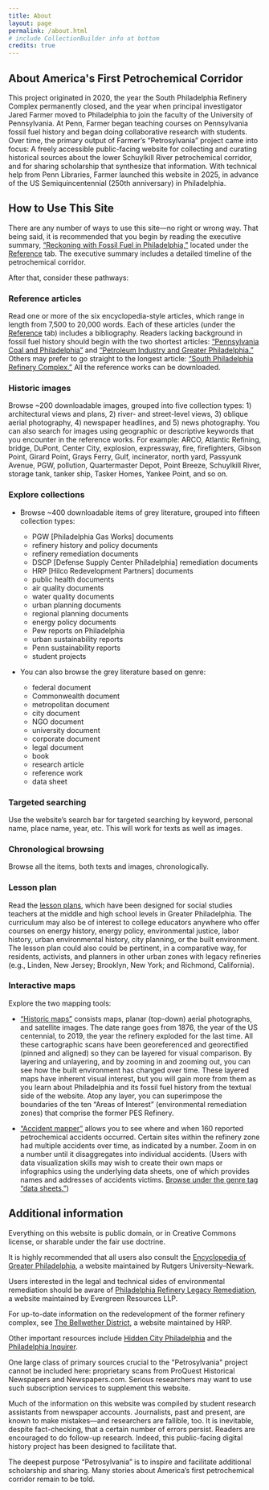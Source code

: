 ```yaml
---
title: About
layout: page
permalink: /about.html
# include CollectionBuilder info at bottom
credits: true
---
```


## About America's First Petrochemical Corridor

This project originated in 2020, the year the South Philadelphia Refinery Complex permanently closed, and the year when principal investigator Jared Farmer moved to Philadelphia to join the faculty of the University of Pennsylvania. At Penn, Farmer began teaching courses on Pennsylvania fossil fuel history and began doing collaborative research with students. Over time, the primary output of Farmer’s “Petrosylvania” project came into focus: A freely accessible public-facing website for collecting and curating historical sources about the lower Schuylkill River petrochemical corridor, and for sharing scholarship that synthesize that information. With technical help from Penn Libraries, Farmer launched this website in 2025, in advance of the US Semiquincentennial (250th anniversary) in Philadelphia.

## How to Use This Site

There are any number of ways to use this site—no right or wrong way. That being said, it is recommended that you begin by reading the executive summary, [“Reckoning with Fossil Fuel in Philadelphia,”](/reference.html#summary) located under the [Reference](/reference.html) tab. The executive summary includes a detailed timeline of the petrochemical corridor.

After that, consider these pathways:

### Reference articles
Read one or more of the six encyclopedia-style articles, which range in length from 7,500 to 20,000 words. Each of these articles (under the [Reference](/reference.html) tab) includes a bibliography. Readers lacking background in fossil fuel history should begin with the two shortest articles: [“Pennsylvania Coal and Philadelphia”](/reference.html#penna-coal) and [“Petroleum Industry and Greater Philadelphia.”](/reference.html#petro-industry) Others may prefer to go straight to the longest article: [“South Philadelphia Refinery Complex.”](/reference.html#south-philly-refinery) All the reference works can be downloaded.

### Historic images
Browse ~200 downloadable images, grouped into five collection types: 1) architectural views and plans, 2) river- and street-level views, 3) oblique aerial photography, 4) newspaper headlines, and 5) news photography. You can also search for images using geographic or descriptive keywords that you encounter in the reference works. For example: ARCO, Atlantic Refining, bridge, DuPont, Center City, explosion, expressway, fire, firefighters, Gibson Point, Girard Point, Grays Ferry, Gulf, incinerator, north yard, Passyunk Avenue, PGW, pollution, Quartermaster Depot, Point Breeze, Schuylkill River, storage tank, tanker ship, Tasker Homes, Yankee Point, and so on.

### Explore collections
- Browse ~400 downloadable items of grey literature, grouped into fifteen collection types:
    - PGW [Philadelphia Gas Works] documents
    - refinery history and policy documents
    - refinery remediation documents
    - DSCP [Defense Supply Center Philadelphia] remediation documents		
    - HRP [Hilco Redevelopment Partners] documents
    - public health documents
    - air quality documents
    - water quality documents
    - urban planning documents
    - regional planning documents
    - energy policy documents
    - Pew reports on Philadelphia
    - urban sustainability reports
    - Penn sustainability reports	
    - student projects
- You can also browse the grey literature based on genre:
    
    - federal document
    - Commonwealth document
    - metropolitan document
    - city document
    - NGO document
    - university document
    - corporate document
    - legal document
    - book
    - research article 
    - reference work
    - data sheet
    
### Targeted searching
Use the website’s search bar for targeted searching by keyword, personal name, place name, year, etc. This will work for texts as well as images.

### Chronological browsing
Browse all the items, both texts and images, chronologically.

### Lesson plan
Read the [lesson plans](/lesson.html), which have been designed for social studies teachers at the middle and high school levels in Greater Philadelphia. The curriculum may also be of interest to college educators anywhere who offer courses on energy history, energy policy, environmental justice, labor history, urban environmental history, city planning, or the built environment. The lesson plan could also could be pertinent, in a comparative way, for residents, activists, and planners in other urban zones with legacy refineries (e.g., Linden, New Jersey; Brooklyn, New York; and Richmond, California).

### Interactive maps
Explore the two mapping tools: 
- [“Historic maps”](/layered-map.html) consists maps, planar (top-down) aerial photographs, and satellite images. The date range goes from 1876, the year of the US centennial, to 2019, the year the refinery exploded for the last time. All these cartographic scans have been georeferenced and georectified (pinned and aligned) so they can be layered for visual comparison. By layering and unlayering, and by zooming in and zooming out, you can see how the built environment has changed over time. These layered maps have inherent visual interest, but you will gain more from them as you learn about Philadelphia and its fossil fuel history from the textual side of the website. Atop any layer, you can superimpose the boundaries of the ten “Areas of Interest” (environmental remediation zones) that comprise the former PES Refinery. 

- [“Accident mapper”](/accident-map.html) allows you to see where and when 160 reported petrochemical accidents occurred. Certain sites within the refinery zone had multiple accidents over time, as indicated by a number. Zoom in on a number until it disaggregates into individual accidents. (Users with data visualization skills may wish to create their own maps or infographics using the underlying data sheets, one of which provides names and addresses of accidents victims. [Browse under the genre tag “data sheets.”](/browse.html#data))


## Additional information
Everything on this website is public domain, or in Creative Commons license, or sharable under the fair use doctrine.

It is highly recommended that all users also consult the [Encyclopedia of Greater Philadelphia](https://philadelphiaencyclopedia.org/), a website maintained by Rutgers University–Newark.

Users interested in the legal and technical sides of environmental remediation should be aware of [Philadelphia Refinery Legacy Remediation](https://phillyrefinerycleanup.info/), a website maintained by Evergreen Resources LLP.

For up-to-date information on the redevelopment of the former refinery complex, see [The Bellwether District](https://www.thebellwetherdistrict.com/), a website maintained by HRP.

Other important resources include [Hidden City Philadelphia](https://hiddencityphila.org/) and the [Philadelphia Inquirer](https://www.inquirer.com/).

One large class of primary sources crucial to the "Petrosylvania" project cannot be included here: proprietary scans from ProQuest Historical Newspapers and Newspapers.com. Serious researchers may want to use such subscription services to supplement this website.

Much of the information on this website was compiled by student research assistants from newspaper accounts. Journalists, past and present, are known to make mistakes—and researchers are fallible, too. It is inevitable, despite fact-checking, that a certain number of errors persist. Readers are encouraged to do follow-up research. Indeed, this public-facing digital history project has been designed to facilitate that.

The deepest purpose “Petrosylvania” is to inspire and facilitate additional scholarship and sharing. Many stories about America’s first petrochemical corridor remain to be told.
